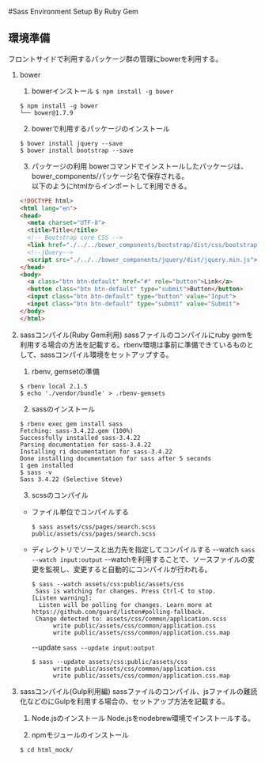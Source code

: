 #Sass Environment Setup By Ruby Gem

## 環境準備
フロントサイドで利用するパッケージ群の管理にbowerを利用する。

1. bower

    1. bowerインストール
    `$ npm install -g bower`
    ```
    $ npm install -g bower
    └── bower@1.7.9 
    ```

    2. bowerで利用するパッケージのインストール
    ```
    $ bower install jquery --save
    $ bower install bootstrap --save
    ```

    3. パッケージの利用
    bowerコマンドでインストールしたパッケージは、bower_components/パッケージ名で保存される。     
    以下のようにhtmlからインポートして利用できる。
    ```html
    <!DOCTYPE html>
    <html lang="en">
    <head>
      <meta charset="UTF-8">
      <title>Title</title>
      <!-- Bootstrap core CSS -->
      <link href="./../../bower_components/bootstrap/dist/css/bootstrap.min.css" rel="stylesheet">
      <!--jQuery-->
      <script src="./../../bower_components/jquery/dist/jquery.min.js"></script>
    </head>
    <body>
      <a class="btn btn-default" href="#" role="button">Link</a>
      <button class="btn btn-default" type="submit">Button</button>
      <input class="btn btn-default" type="button" value="Input">
      <input class="btn btn-default" type="submit" value="Submit">
    </body>
    </html>
    ```

2. sassコンパイル(Ruby Gem利用)
sassファイルのコンパイルにruby gemを利用する場合の方法を記載する。rbenv環境は事前に準備できているものとして、sassコンパイル環境をセットアップする。

    1. rbenv, gemsetの準備
    ```
    $ rbenv local 2.1.5
    $ echo './vendor/bundle' > .rbenv-gemsets
    ```

    2. sassのインストール
    ```
    $ rbenv exec gem install sass
    Fetching: sass-3.4.22.gem (100%)
    Successfully installed sass-3.4.22
    Parsing documentation for sass-3.4.22
    Installing ri documentation for sass-3.4.22
    Done installing documentation for sass after 5 seconds
    1 gem installed
    $ sass -v
    Sass 3.4.22 (Selective Steve)
    ```
    
    3. scssのコンパイル
    + ファイル単位でコンパイルする
        ```
        $ sass assets/css/pages/search.scss public/assets/css/pages/search.scss
        ```

    + ディレクトリでソースと出力先を指定してコンパイルする
        --watch `sass --watch input:output`
        --watchを利用することで、ソースファイルの変更を監視し、変更すると自動的にコンパイルが行われる。
        ```
        $ sass --watch assets/css:public/assets/css
         Sass is watching for changes. Press Ctrl-C to stop.
        [Listen warning]:
          Listen will be polling for changes. Learn more at https://github.com/guard/listen#polling-fallback.
         Change detected to: assets/css/common/application.scss
              write public/assets/css/common/application.css
              write public/assets/css/common/application.css.map
        ```
        --update `sass --update input:output`
        ```
        $ sass --update assets/css:public/assets/css
              write public/assets/css/common/application.css
              write public/assets/css/common/application.css.map
        ```

3. sassコンパイル(Gulp利用編)
sassファイルのコンパイル、jsファイルの難読化などのにGulpを利用する場合の、セットアップ方法を記載する。

    1. Node.jsのインストール
    Node.jsをnodebrew環境でインストールする。

    2. npmモジュールのインストール
    ```
    $ cd html_mock/


    ```
    
